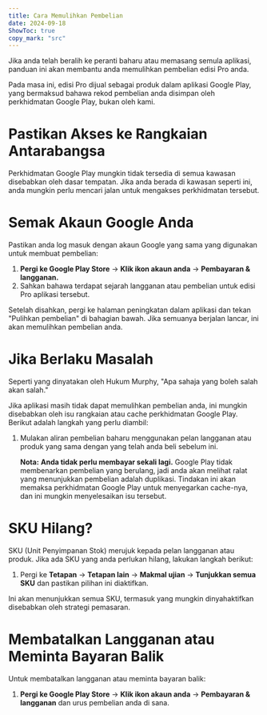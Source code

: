 ```yaml
---
title: Cara Memulihkan Pembelian  
date: 2024-09-18  
ShowToc: true
copy_mark: "src"
---
```


Jika anda telah beralih ke peranti baharu atau memasang semula aplikasi, panduan ini akan membantu anda memulihkan pembelian edisi Pro anda.

Pada masa ini, edisi Pro dijual sebagai produk dalam aplikasi Google Play, yang bermaksud bahawa rekod pembelian anda disimpan oleh perkhidmatan Google Play, bukan oleh kami.

# Pastikan Akses ke Rangkaian Antarabangsa

Perkhidmatan Google Play mungkin tidak tersedia di semua kawasan disebabkan oleh dasar tempatan. Jika anda berada di kawasan seperti ini, anda mungkin perlu mencari jalan untuk mengakses perkhidmatan tersebut.

# Semak Akaun Google Anda

Pastikan anda log masuk dengan akaun Google yang sama yang digunakan untuk membuat pembelian:

1. **Pergi ke Google Play Store** -> **Klik ikon akaun anda** -> **Pembayaran & langganan.**  
2. Sahkan bahawa terdapat sejarah langganan atau pembelian untuk edisi Pro aplikasi tersebut.

Setelah disahkan, pergi ke halaman peningkatan dalam aplikasi dan tekan "Pulihkan pembelian" di bahagian bawah. Jika semuanya berjalan lancar, ini akan memulihkan pembelian anda.

# Jika Berlaku Masalah

Seperti yang dinyatakan oleh Hukum Murphy, "Apa sahaja yang boleh salah akan salah."

Jika aplikasi masih tidak dapat memulihkan pembelian anda, ini mungkin disebabkan oleh isu rangkaian atau cache perkhidmatan Google Play. Berikut adalah langkah yang perlu diambil:

1. Mulakan aliran pembelian baharu menggunakan pelan langganan atau produk yang sama dengan yang telah anda beli sebelum ini.

   **Nota:** **Anda tidak perlu membayar sekali lagi.** Google Play tidak membenarkan pembelian yang berulang, jadi anda akan melihat ralat yang menunjukkan pembelian adalah duplikasi. Tindakan ini akan memaksa perkhidmatan Google Play untuk menyegarkan cache-nya, dan ini mungkin menyelesaikan isu tersebut.

# SKU Hilang?

SKU (Unit Penyimpanan Stok) merujuk kepada pelan langganan atau produk. Jika ada SKU yang anda perlukan hilang, lakukan langkah berikut:

1. Pergi ke **Tetapan** -> **Tetapan lain** -> **Makmal ujian** -> **Tunjukkan semua SKU** dan pastikan pilihan ini diaktifkan.

Ini akan menunjukkan semua SKU, termasuk yang mungkin dinyahaktifkan disebabkan oleh strategi pemasaran.

# Membatalkan Langganan atau Meminta Bayaran Balik

Untuk membatalkan langganan atau meminta bayaran balik:

1. **Pergi ke Google Play Store** -> **Klik ikon akaun anda** -> **Pembayaran & langganan** dan urus pembelian anda di sana.